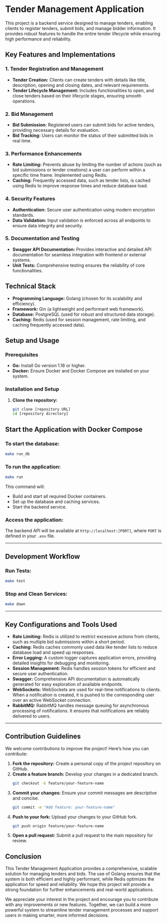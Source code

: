# Tender Management Application

This project is a backend service designed to manage tenders, enabling clients to register tenders, submit bids, and manage bidder information. It provides robust features to handle the entire tender lifecycle while ensuring high performance and reliability.

## Key Features and Implementations

### 1. Tender Registration and Management
- **Tender Creation:** Clients can create tenders with details like title, description, opening and closing dates, and relevant requirements.
- **Tender Lifecycle Management:** Includes functionalities to open, and close tenders based on their lifecycle stages, ensuring smooth operations.

### 2. Bid Management
- **Bid Submission:** Registered users can submit bids for active tenders, providing necessary details for evaluation.
- **Bid Tracking:** Users can monitor the status of their submitted bids in real time.

### 3. Performance Enhancements
- **Rate Limiting:** Prevents abuse by limiting the number of actions (such as bid submissions or tender creations) a user can perform within a specific time frame. Implemented using Redis.
- **Caching:** Frequently accessed data, such as tender lists, is cached using Redis to improve response times and reduce database load.

### 4. Security Features
- **Authentication:** Secure user authentication using modern encryption standards.
- **Data Validation:** Input validation is enforced across all endpoints to ensure data integrity and security.

### 5. Documentation and Testing
- **Swagger API Documentation:** Provides interactive and detailed API documentation for seamless integration with frontend or external systems.
- **Unit Tests:** Comprehensive testing ensures the reliability of core functionalities.

## Technical Stack

- **Programming Language:** Golang (chosen for its scalability and efficiency).
- **Framework:** Gin (a lightweight and performant web framework).
- **Database:** PostgreSQL (used for robust and structured data storage).
- **Caching:** Redis (used for session management, rate limiting, and caching frequently accessed data).

## Setup and Usage

### Prerequisites
- **Go:** Install Go version 1.18 or higher.
- **Docker:** Ensure Docker and Docker Compose are installed on your system.

### Installation and Setup

1. **Clone the repository:**
   ```bash
   git clone [repository URL]
   cd [repository directory]
	```

## Start the Application with Docker Compose

### To start the database:
```bash
make run_db
```

### To run the application:
```bash
make run
```

This command will:
- Build and start all required Docker containers.
- Set up the database and caching services.
- Start the backend service.

### Access the application:
The backend API will be available at `http://localhost:[PORT]`, where `PORT` is defined in your `.env` file.

---

## Development Workflow

### Run Tests:
```bash
make test
```

### Stop and Clean Services:
```bash
make down
```

---

## Key Configurations and Tools Used

- **Rate Limiting:** Redis is utilized to restrict excessive actions from clients, such as multiple bid submissions within a short period.
- **Caching:** Redis caches commonly used data like tender lists to reduce database load and speed up responses.
- **Error Logging:** A custom logger captures application errors, providing detailed insights for debugging and monitoring.
- **Session Management:** Redis handles session tokens for efficient and secure user authentication.
- **Swagger:** Comprehensive API documentation is automatically generated for easy exploration of available endpoints.
- **WebSockets:** WebSockets are used for real-time notifications to clients. When a notification is created, it is pushed to the corresponding user over an active WebSocket connection.
- **RabbitMQ:** RabbitMQ handles message queuing for asynchronous processing of notifications. It ensures that notifications are reliably delivered to users.
---

## Contribution Guidelines

We welcome contributions to improve the project! Here’s how you can contribute:

1. **Fork the repository:** Create a personal copy of the project repository on GitHub.
2. **Create a feature branch:** Develop your changes in a dedicated branch.
	```bash
	git checkout -b feature/your-feature-name
	```
3. **Commit your changes:** Ensure your commit messages are descriptive and concise.
	```bash
	git commit -m "Add feature: your-feature-name"
	```
4. **Push to your fork:** Upload your changes to your GitHub fork.
	```bash
	git push origin feature/your-feature-name
	```
5. **Open a pull request:** Submit a pull request to the main repository for review.


## Conclusion
This Tender Management Application provides a comprehensive, scalable solution for managing tenders and bids. The use of Golang ensures that the system is both efficient and highly performant, while Redis optimizes the application for speed and reliability. We hope this project will provide a strong foundation for further enhancements and real-world applications.

We appreciate your interest in the project and encourage you to contribute with any improvements or new features. Together, we can build a more powerful system to streamline tender management processes and support users in making smarter, more informed decisions.